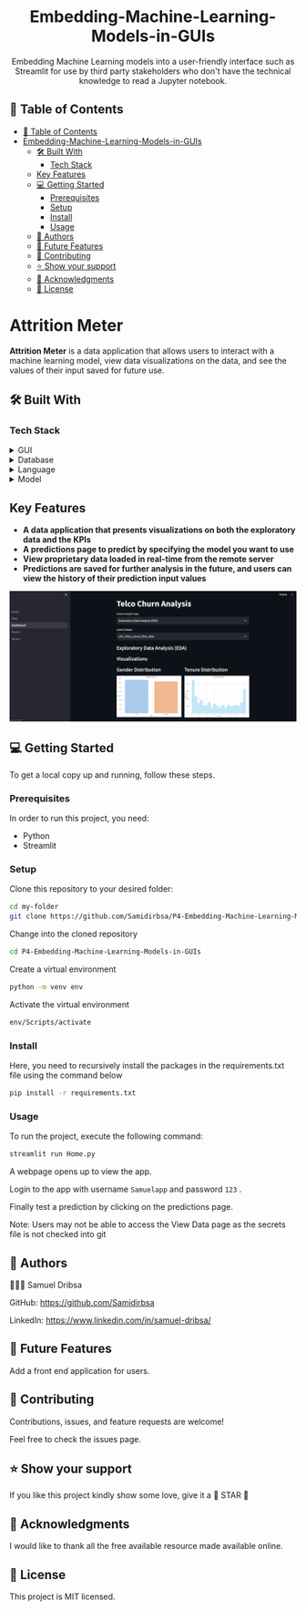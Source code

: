<div align="center">
  <h1><b>Embedding-Machine-Learning-Models-in-GUIs</b></h1>
  Embedding Machine Learning models into a user-friendly interface such as Streamlit for use by third party stakeholders who don't have the technical knowledge to read a Jupyter notebook.
</div>

## 📗 Table of Contents

- [📗 Table of Contents](#-table-of-contents)
- [Embedding-Machine-Learning-Models-in-GUIs](#Embedding-Machine-Learning-Models-in-GUIs)
  - [🛠 Built With](#-built-with)
    - [Tech Stack](#tech-stack)
  - [Key Features](#key-features)
  - [💻 Getting Started](#-getting-started)
    - [Prerequisites](#prerequisites)
    - [Setup](#setup)
    - [Install](#install)
    - [Usage](#usage)
  - [👥 Authors](#-authors)
  - [🔭 Future Features](#-future-features)
  - [🤝 Contributing](#-contributing)
  - [⭐️ Show your support](#️-show-your-support)
  - [🙏 Acknowledgments](#-acknowledgments)
  - [📝 License](#-license)

# Attrition Meter

**Attrition Meter** is a data application that allows users to interact with a machine learning model, view data visualizations on the data, and see the values of their input saved for future use.

## 🛠 Built With

### Tech Stack

<details>
  <summary>GUI</summary>
  <ul>
    <li><a href="">Streamlit</a></li>
  </ul>
</details>

<details>
<summary>Database</summary>
  <ul>
    <li><a href="">Microsoft SQL Server</a></li>
  </ul>
</details>

<details>
<summary>Language</summary>
  <ul>
    <li><a href="">Python</a></li>
  </ul>
</details>

<details>
<summary>Model</summary>
  <ul>
    <li><a href="">Sklearn</a></li>
  </ul>
</details>

## Key Features

- **A data application that presents visualizations on both the exploratory data and the KPIs**
- **A predictions page to predict by specifying the model you want to use**
- **View proprietary data loaded in real-time from the remote server**
- **Predictions are saved for further analysis in the future, and users can view the history of their prediction input values**

![image](https://github.com/Samidirbsa/P4-Embedding-Machine-Learning-Models-in-GUIs/blob/main/assets/view.PNG)

## 💻 Getting Started

To get a local copy up and running, follow these steps.

### Prerequisites

In order to run this project, you need:

- Python
- Streamlit

### Setup

Clone this repository to your desired folder:

```sh
cd my-folder
git clone https://github.com/Samidirbsa/P4-Embedding-Machine-Learning-Models-in-GUIs.git
```
Change into the cloned repository

```sh
cd P4-Embedding-Machine-Learning-Models-in-GUIs
```
Create a virtual environment

```sh
python -m venv env
```
Activate the virtual environment

```sh
env/Scripts/activate
```

### Install

Here, you need to recursively install the packages in the requirements.txt file using the command below

```sh
pip install -r requirements.txt
```

### Usage
To run the project, execute the following command:

```sh
streamlit run Home.py
```

A webpage opens up to view the app.

Login to the app with username `Samuelapp` and password `123` .

Finally test a prediction by clicking on the predictions page.

Note: Users may not be able to access the View Data page as the secrets file is not checked into git

## 👥 Authors

🕵🏽‍♀️ Samuel Dribsa

GitHub: https://github.com/Samidirbsa

LinkedIn: https://www.linkedin.com/in/samuel-dribsa/

## 🔭 Future Features

Add a front end application for users.


## 🤝 Contributing

Contributions, issues, and feature requests are welcome!

Feel free to check the issues page.


## ⭐️ Show your support

If you like this project kindly show some love, give it a 🌟 STAR 🌟


## 🙏 Acknowledgments

I would like to thank all the free available resource made available online.


## 📝 License

This project is MIT licensed.

